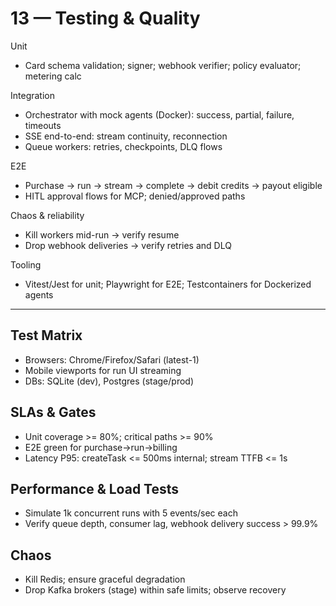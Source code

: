 # 13 — Testing & Quality

Unit
- Card schema validation; signer; webhook verifier; policy evaluator; metering calc

Integration
- Orchestrator with mock agents (Docker): success, partial, failure, timeouts
- SSE end-to-end: stream continuity, reconnection
- Queue workers: retries, checkpoints, DLQ flows

E2E
- Purchase → run → stream → complete → debit credits → payout eligible
- HITL approval flows for MCP; denied/approved paths

Chaos & reliability
- Kill workers mid-run → verify resume
- Drop webhook deliveries → verify retries and DLQ

Tooling
- Vitest/Jest for unit; Playwright for E2E; Testcontainers for Dockerized agents

---

## Test Matrix
- Browsers: Chrome/Firefox/Safari (latest-1)
- Mobile viewports for run UI streaming
- DBs: SQLite (dev), Postgres (stage/prod)

## SLAs & Gates
- Unit coverage >= 80%; critical paths >= 90%
- E2E green for purchase→run→billing
- Latency P95: createTask <= 500ms internal; stream TTFB <= 1s

## Performance & Load Tests
- Simulate 1k concurrent runs with 5 events/sec each
- Verify queue depth, consumer lag, webhook delivery success > 99.9%

## Chaos
- Kill Redis; ensure graceful degradation
- Drop Kafka brokers (stage) within safe limits; observe recovery